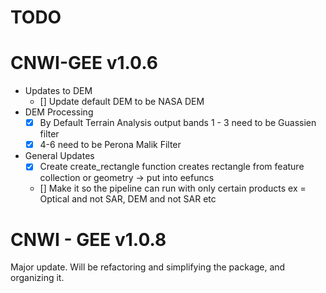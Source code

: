 # TODO

# CNWI-GEE v1.0.6
- Updates to DEM
  - [] Update default DEM to be NASA DEM
- DEM Processing
  - [x] By Default Terrain Analysis output bands 1 - 3 need to be Guassien filter
  - [x] 4-6 need to be Perona Malik Filter
- General Updates
  - [x] Create create_rectangle function creates rectangle from feature collection or geometry -> put into eefuncs 
  - [] Make it so the pipeline can run with only certain products ex = Optical and not SAR, DEM and not SAR etc 

# CNWI - GEE v1.0.8
Major update. Will be refactoring and simplifying the package, and organizing it.

